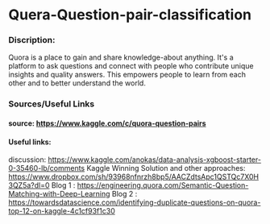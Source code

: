 # Quera-Question-pair-classification
### Discription:

Quora is a place to gain and share knowledge-about anything. It's a platform to ask questions and connect with people who contribute unique insights and quality answers. This empowers people to learn from each other and to better understand the world.

### Sources/Useful Links
#### source: https://www.kaggle.com/c/quora-question-pairs
#### Useful links: 
discussion: https://www.kaggle.com/anokas/data-analysis-xgboost-starter-0-35460-lb/comments
Kaggle Winning Solution and other approaches: https://www.dropbox.com/sh/93968nfnrzh8bp5/AACZdtsApc1QSTQc7X0H3QZ5a?dl=0
Blog 1 : https://engineering.quora.com/Semantic-Question-Matching-with-Deep-Learning
Blog 2 : https://towardsdatascience.com/identifying-duplicate-questions-on-quora-top-12-on-kaggle-4c1cf93f1c30


